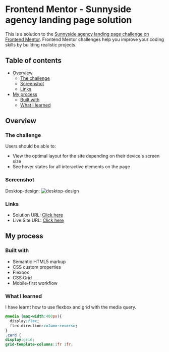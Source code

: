 # Frontend Mentor - Sunnyside agency landing page solution

This is a solution to the [Sunnyside agency landing page challenge on Frontend Mentor](https://www.frontendmentor.io/challenges/sunnyside-agency-landing-page-7yVs3B6ef). Frontend Mentor challenges help you improve your coding skills by building realistic projects.

## Table of contents

- [Overview](#overview)
  - [The challenge](#the-challenge)
  - [Screenshot](#screenshot)
  - [Links](#links)
- [My process](#my-process)
  - [Built with](#built-with)
  - [What I learned](#what-i-learned)

## Overview

### The challenge

Users should be able to:

- View the optimal layout for the site depending on their device's screen size
- See hover states for all interactive elements on the page

### Screenshot
Desktop-design:
![desktop-design](https://user-images.githubusercontent.com/48177682/127817521-0ad0f73b-cf6a-43e7-9796-1a4b5388dba3.jpg)

### Links

- Solution URL: [Click here](https://github.com/nobel10122025/sunnyside-agency-landing-page)
- Live Site URL: [Click here](https://nobel10122025.github.io/sunnyside-agency-landing-page/)

## My process

### Built with

- Semantic HTML5 markup
- CSS custom properties
- Flexbox
- CSS Grid
- Mobile-first workflow

### What I learned

I have learnt how to use flexbox and grid with the media query.

```css
@media (max-width:400px){
  display:flex;
  flex-direction:column-reverse;
}
.card {
display:grid;
grid-template-columns:1fr 1fr;
```

